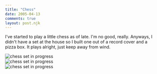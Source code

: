 ```yaml
---
title: "Chess"
date: 2005-04-13
comments: true
layout: post.njk
---
```

I've started to play a little chess as of late. I'm no good, really. Anyways, I didn't have a set at the house so I built one out of a record cover and a pizza box. It plays alright, just keep away from wind.

<div class="figure">
  <img src="/media/posts/chess/chess-overhead-big.jpg" alt="chess set in progress" />
</div>
<div class="figure">
  <img src="/media/posts/chess/chess-closeup-big.jpg" alt="chess set in progress" />
</div>
<div class="figure">
  <img src="/media/posts/chess/chess-progress-big.jpg" alt="chess set in progress" />
</div>

